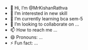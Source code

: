 - 👋 Hi, I’m @MrKishanRathva
- 👀 I’m interested in new skill
- 🌱 I’m currently learning bca sem-5
- 💞️ I’m looking to collaborate on ...
- 📫 How to reach me ...
- 😄 Pronouns: ...
- ⚡ Fun fact: ...

<!---
MrKishanRathva/MrKishanRathva is a ✨ special ✨ repository because its `README.md` (this file) appears on your GitHub profile.
You can click the Preview link to take a look at your changes.
--->
